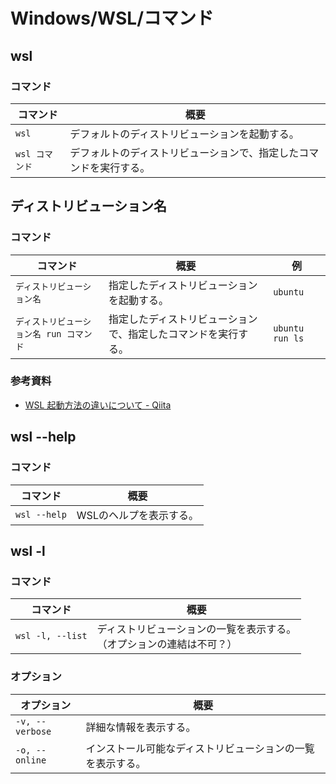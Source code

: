 # Windows/WSL/コマンド

## wsl

### コマンド

| コマンド       | 概要                                                         |
| -------------- | ------------------------------------------------------------ |
| `wsl`          | デフォルトのディストリビューションを起動する。               |
| `wsl コマンド` | デフォルトのディストリビューションで、指定したコマンドを実行する。 |

## ディストリビューション名

### コマンド

| コマンド                                | 概要                                                         | 例              |
| --------------------------------------- | ------------------------------------------------------------ | --------------- |
| `ディストリビューション名`              | 指定したディストリビューションを起動する。                   | `ubuntu`        |
| `ディストリビューション名 run コマンド` | 指定したディストリビューションで、指定したコマンドを実行する。 | `ubuntu run ls` |

### 参考資料

- [WSL 起動方法の違いについて - Qiita](https://qiita.com/mizutoki79/items/f6ba08b7f73133102c91)

## wsl --help

### コマンド

| コマンド     | 概要                    |
| ------------ | ----------------------- |
| `wsl --help` | WSLのヘルプを表示する。 |

## wsl -l

### コマンド

| コマンド         | 概要                                                         |
| ---------------- | ------------------------------------------------------------ |
| `wsl -l, --list` | ディストリビューションの一覧を表示する。<br />（オプションの連結は不可？） |

### オプション

| オプション      | 概要                                                       |
| --------------- | ---------------------------------------------------------- |
| `-v, --verbose` | 詳細な情報を表示する。                                     |
| `-o, --online`  | インストール可能なディストリビューションの一覧を表示する。 |
